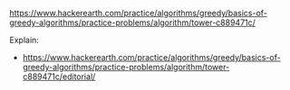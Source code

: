 https://www.hackerearth.com/practice/algorithms/greedy/basics-of-greedy-algorithms/practice-problems/algorithm/tower-c889471c/

Explain:

- https://www.hackerearth.com/practice/algorithms/greedy/basics-of-greedy-algorithms/practice-problems/algorithm/tower-c889471c/editorial/
